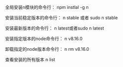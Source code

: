 全局安装n模块的命令行：
npm instlal -g n

安装当前稳定版本的命令行：
n stable 或者 sudo n stable

安装最新版本的命令行：
n latest或者sudo n latest

安装指定版本的node命令行：
n v8.16.0

卸载指定的node版本命令行：
n rm v8.16.0

查看安装的所有版本
n list
